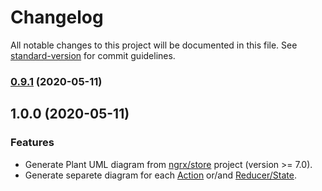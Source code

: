 # Changelog

All notable changes to this project will be documented in this file. See [standard-version](https://github.com/conventional-changelog/standard-version) for commit guidelines.

### [0.9.1](https://github.com/immament/vscode-ngrx-uml/compare/v0.9.0...v0.9.1) (2020-05-11)

## 1.0.0 (2020-05-11)

### Features

* Generate Plant UML diagram from [ngrx/store](https://ngrx.io) project (version >= 7.0).
* Generate separete diagram for each [Action](https://ngrx.io/guide/store/actions) or/and [Reducer/State](https://ngrx.io/guide/store/reducers).